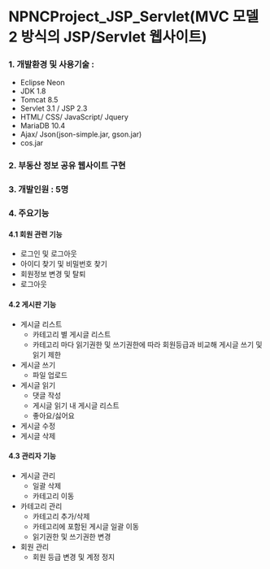 # NPNCProject_JSP_Servlet(MVC 모델 2 방식의 JSP/Servlet 웹사이트)
### 1. 개발환경 및 사용기술 : 
- Eclipse Neon  
- JDK 1.8 
- Tomcat 8.5  
- Servlet 3.1 / JSP 2.3
- HTML/ CSS/ JavaScript/ Jquery
- MariaDB 10.4
- Ajax/ Json(json-simple.jar, gson.jar)
- cos.jar
### 2. 부동산 정보 공유 웹사이트 구현
### 3. 개발인원 : 5명
### 4. 주요기능
#### 4.1 회원 관련 기능
- 로그인 및 로그아웃  
- 아이디 찾기 및 비밀번호 찾기  
- 회원정보 변경 및 탈퇴
- 로그아웃
#### 4.2 게시판 기능 
- 게시글 리스트
  - 카테고리 별 게시글 리스트
  - 카테고리 마다 읽기권한 및 쓰기권한에 따라 회원등급과 비교해 게시글 쓰기 및 읽기 제한
- 게시글 쓰기  
  - 파일 업로드
- 게시글 읽기
  - 댓글 작성
  - 게시글 읽기 내 게시글 리스트
  - 좋아요/싫어요
- 게시글 수정  
- 게시글 삭제  
#### 4.3 관리자 기능 
- 게시글 관리 
  - 일괄 삭제 
  - 카테고리 이동 
- 카테고리 관리 
  - 카테고리 추가/삭제
  - 카테고리에 포함된 게시글 일괄 이동 
  - 읽기권한 및 쓰기권한 변경
- 회원 관리 
  - 회원 등급 변경 및 계정 정지
